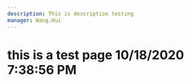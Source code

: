 ```yaml
---
description: This is description testing
manager: Wang.Hui
---
```

# this is a test page 10/18/2020 7:38:56 PM